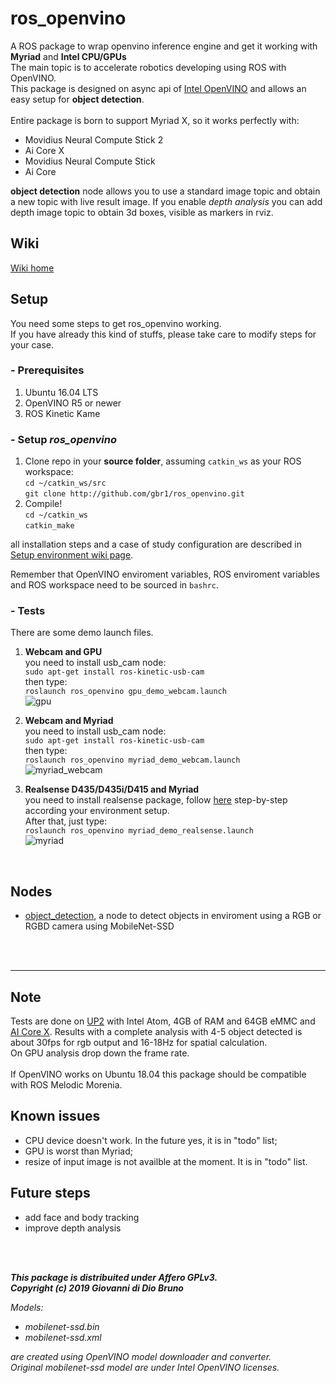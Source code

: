 # **ros_openvino**
A ROS package to wrap openvino inference engine and get it working with **Myriad** and **Intel CPU/GPUs**<br>
The main topic is to accelerate robotics developing using ROS with OpenVINO.<br>
This package is designed on async api of [Intel OpenVINO](https://software.intel.com/en-us/openvino-toolkit) and allows an easy setup for **object detection**.<br><br>
Entire package is born to support Myriad X, so it works perfectly with:
- Movidius Neural Compute Stick 2
- Ai Core X
- Movidius Neural Compute Stick
- Ai Core

**object detection** node allows you to use a standard image topic and obtain a new topic with live result image. 
If you enable *depth analysis* you can add depth image topic to obtain 3d boxes, visible as markers in rviz.

## **Wiki**
[Wiki home](https://github.com/gbr1/ros_openvino/wiki)

## **Setup**
You need some steps to get ros_openvino working.<br>
If you have already this kind of stuffs, please take care to modify steps for your case.

### **- Prerequisites**
1. Ubuntu 16.04 LTS
2. OpenVINO R5 or newer
3. ROS Kinetic Kame

### **- Setup** ***ros_openvino***
1. Clone repo in your **source folder**, assuming `catkin_ws` as your ROS workspace:<br>
`cd ~/catkin_ws/src`<br>
`git clone http://github.com/gbr1/ros_openvino.git`<br>
2. Compile!<br>
`cd ~/catkin_ws`<br>
`catkin_make`

all installation steps and a case of study configuration are described in [Setup environment wiki page](https://github.com/gbr1/ros_openvino/wiki/Setup-environment).


Remember that OpenVINO enviroment variables, ROS enviroment variables and ROS workspace need to be sourced in `bashrc`. <br>


### **- Tests**

There are some demo launch files.
1. **Webcam and GPU**
<br>you need to install usb_cam node:<br>
`sudo apt-get install ros-kinetic-usb-cam`
<br>then type:<br>
`roslaunch ros_openvino gpu_demo_webcam.launch`
<br>![gpu](https://user-images.githubusercontent.com/9216366/53649736-21db3400-3c43-11e9-9353-ee603390aedc.png)

2. **Webcam and Myriad**
<br>you need to install usb_cam node:<br>
`sudo apt-get install ros-kinetic-usb-cam`
<br>then type:<br>
`roslaunch ros_openvino myriad_demo_webcam.launch`
<br>![myriad_webcam](https://user-images.githubusercontent.com/9216366/53649817-5b13a400-3c43-11e9-963c-7f41e899b72c.png)

3. **Realsense D435/D435i/D415 and Myriad**
<br>you need to install realsense package, follow [here](https://github.com/intel-ros/realsense) step-by-step according your environment setup.<br>
After that, just type:<br>
`roslaunch ros_openvino myriad_demo_realsense.launch`
<br>![myriad](https://user-images.githubusercontent.com/9216366/53649915-98783180-3c43-11e9-81ab-2579c291af1e.png)
<br>

## **Nodes**
- [object_detection](https://github.com/gbr1/ros_openvino/wiki/Object-Detection), a node to detect objects in enviroment using a RGB or RGBD camera using MobileNet-SSD

<br>
<br>

---
## Note
Tests are done on [UP2](https://up-board.org/upsquared/specifications/) with Intel Atom, 4GB of RAM and 64GB eMMC and [AI Core X](https://up-board.org/ai-core-x/).
Results with a complete analysis with 4-5 object detected is about 30fps for rgb output and 16-18Hz for spatial calculation.
<br>
On GPU analysis drop down the frame rate.
<br><br>
If OpenVINO works on Ubuntu 18.04 this package should be compatible with ROS Melodic Morenia.

## Known issues
- CPU device doesn't work.  In the future yes, it is in "todo" list;
- GPU is worst than Myriad;
- resize of input image is not availble at the moment. It is in "todo" list.

## Future steps
- add face and body tracking
- improve depth analysis

<br>
<br>

***This package is distribuited under Affero GPLv3.*** <br>
***Copyright (c) 2019 Giovanni di Dio Bruno***

*Models:*
- *mobilenet-ssd.bin*
- *mobilenet-ssd.xml*

*are created using OpenVINO model downloader and converter.*<br>
*Original mobilenet-ssd model are under Intel OpenVINO licenses.*
